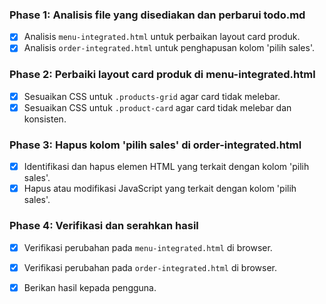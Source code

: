 ### Phase 1: Analisis file yang disediakan dan perbarui todo.md
- [x] Analisis `menu-integrated.html` untuk perbaikan layout card produk.
- [x] Analisis `order-integrated.html` untuk penghapusan kolom 'pilih sales'.

### Phase 2: Perbaiki layout card produk di menu-integrated.html
- [x] Sesuaikan CSS untuk `.products-grid` agar card tidak melebar.
- [x] Sesuaikan CSS untuk `.product-card` agar card tidak melebar dan konsisten.

### Phase 3: Hapus kolom 'pilih sales' di order-integrated.html
- [x] Identifikasi dan hapus elemen HTML yang terkait dengan kolom 'pilih sales'.
- [x] Hapus atau modifikasi JavaScript yang terkait dengan kolom 'pilih sales'.

### Phase 4: Verifikasi dan serahkan hasil
- [x] Verifikasi perubahan pada `menu-integrated.html` di browser.
- [x] Verifikasi perubahan pada `order-integrated.html` di browser.
- [x] Berikan hasil kepada pengguna.

